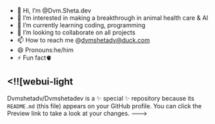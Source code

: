 - 👋 Hi, I’m @Dvm.Sheta.dev
- 👀 I’m interested in making a breakthrough in animal health care & AI
- 🌱 I’m currently learning coding, programming 
- 💞️ I’m looking to collaborate on all projects
- 📫 How to reach me @dvmshetadv@duck.com
- 😄 Pronouns:he/him
- ⚡ Fun fact🫀

<!![webui-light
--
Dvmshetadv/Dvmshetadev is a ✨ special ✨ repository because its `README.md` (this file) appears on your GitHub profile.
You can click the Preview link to take a look at your changes.
--->

